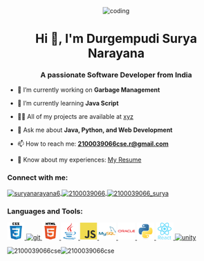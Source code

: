 <p align="center">
  <img align="center" alt="coding" width="400"       
  src="https://i.pinimg.com/originals/81/17/8b/81178b47a8598f0c81c4799f2cdd4057.gif">
</p>

<h1 align="center">Hi 👋, I'm Durgempudi Surya Narayana</h1>
<h3 align="center">A passionate Software Developer from India</h3>



- 🔭 I’m currently working on **Garbage Management**

- 🌱 I’m currently learning **Java Script**

- 👨‍💻 All of my projects are available at [xyz](xyz)
  
- 💬 Ask me about **Java, Python, and Web Development**
  
- 📫 How to reach me: **2100039066cse.r@gmail.com**
  
- 📄 Know about my experiences: [My Resume](file:///C:/Users/Asus/Downloads/SURYA%20NARAYANA%20RESUME.pdf%20(2).pdf)

<h3 align="left">Connect with me:</h3>
<p align="left">
  <a href="https://www.codechef.com/users/suryanarayana6" target="_blank">
    <img align="center" src="https://cdn.jsdelivr.net/npm/simple-icons@3.1.0/icons/codechef.svg" alt="suryanarayana6" height="30" width="40" />
  </a>
  <a href="https://www.leetcode.com/2100039066" target="_blank">
    <img align="center" src="https://raw.githubusercontent.com/rahuldkjain/github-profile-readme-generator/master/src/images/icons/Social/leet-code.svg" alt="2100039066" height="30" width="40" />
  </a>
  <a href="https://auth.geeksforgeeks.org/user/2100039066_surya" target="_blank">
    <img align="center" src="https://raw.githubusercontent.com/rahuldkjain/github-profile-readme-generator/master/src/images/icons/Social/geeks-for-geeks.svg" alt="2100039066_surya" height="30" width="40" />
  </a>
</p>

<h3 align="left">Languages and Tools:</h3>
<p align="left">
  <a href="https://www.w3schools.com/css/" target="_blank" rel="noreferrer">
    <img src="https://raw.githubusercontent.com/devicons/devicon/master/icons/css3/css3-original-wordmark.svg" alt="css3" width="40" height="40" />
  </a> 
  <a href="https://git-scm.com/" target="_blank" rel="noreferrer">
    <img src="https://www.vectorlogo.zone/logos/git-scm/git-scm-icon.svg" alt="git" width="40" height="40" />
  </a> 
  <a href="https://www.w3.org/html/" target="_blank" rel="noreferrer">
    <img src="https://raw.githubusercontent.com/devicons/devicon/master/icons/html5/html5-original-wordmark.svg" alt="html5" width="40" height="40" />
  </a> 
  <a href="https://www.java.com" target="_blank" rel="noreferrer">
    <img src="https://raw.githubusercontent.com/devicons/devicon/master/icons/java/java-original.svg" alt="java" width="40" height="40" />
  </a> 
  <a href="https://developer.mozilla.org/en-US/docs/Web/JavaScript" target="_blank" rel="noreferrer">
    <img src="https://raw.githubusercontent.com/devicons/devicon/master/icons/javascript/javascript-original.svg" alt="javascript" width="40" height="40" />
  </a> 
  <a href="https://www.mysql.com/" target="_blank" rel="noreferrer">
    <img src="https://raw.githubusercontent.com/devicons/devicon/master/icons/mysql/mysql-original-wordmark.svg" alt="mysql" width="40" height="40" />
  </a> 
  <a href="https://www.oracle.com/" target="_blank" rel="noreferrer">
    <img src="https://raw.githubusercontent.com/devicons/devicon/master/icons/oracle/oracle-original.svg" alt="oracle" width="40" height="40" />
  </a> 
  <a href="https://www.python.org" target="_blank" rel="noreferrer">
    <img src="https://raw.githubusercontent.com/devicons/devicon/master/icons/python/python-original.svg" alt="python" width="40" height="40" />
  </a> 
  <a href="https://reactjs.org/" target="_blank" rel="noreferrer">
    <img src="https://raw.githubusercontent.com/devicons/devicon/master/icons/react/react-original-wordmark.svg" alt="react" width="40" height="40" />
  </a> 
  <a href="https://unity.com/" target="_blank" rel="noreferrer">
    <img src="https://www.vectorlogo.zone/logos/unity3d/unity3d-icon.svg" alt="unity" width="40" height="40" />
  </a> 
</p>

<p>
  <img align="left" src="https://github-readme-stats.vercel.app/api/top-langs?username=2100039066cse&show_icons=true&locale=en&layout=compact" alt="2100039066cse" />
</p>



<p>
  <img align="left" src="https://github-readme-streak-stats.herokuapp.com/?user=2100039066cse&" alt="2100039066cse" />
</p>
